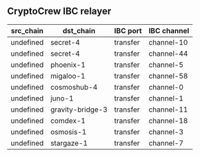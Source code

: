 ## CryptoCrew IBC relayer

| src_chain | dst_chain | IBC port | IBC channel |
| --------------- | --------------- | ------------ | -------------- |
| undefined | secret-4 | transfer | channel-10 |
| undefined | secret-4 | transfer | channel-44 |
| undefined | phoenix-1 | transfer | channel-5 |
| undefined | migaloo-1 | transfer | channel-58 |
| undefined | cosmoshub-4 | transfer | channel-0 |
| undefined | juno-1 | transfer | channel-1 |
| undefined | gravity-bridge-3 | transfer | channel-11 |
| undefined | comdex-1 | transfer | channel-18 |
| undefined | osmosis-1 | transfer | channel-3 |
| undefined | stargaze-1 | transfer | channel-7 |